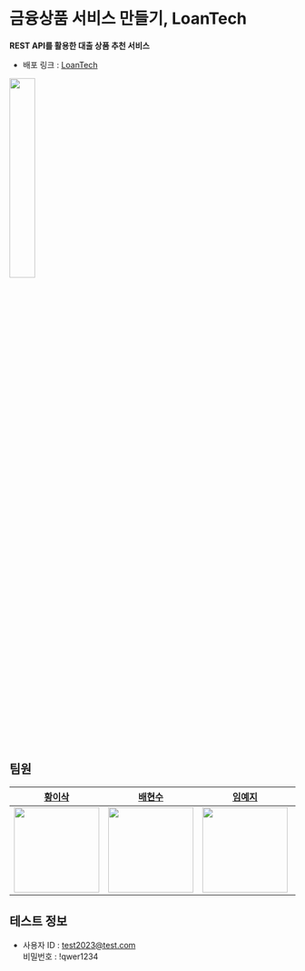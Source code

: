 # 금융상품 서비스 만들기, LoanTech

**REST API를 활용한 대출 상품 추천 서비스**

- 배포 링크 : [LoanTech](https://loantech.netlify.app)

<img src="https://github.com/1myeji/mini-project-fe/assets/106291546/5581a14a-afc8-420f-952e-aa5c89a5b3ed" width="30%" />

## 팀원

| <center>[황이삭](https://github.com/hwisaac)</center>                         | <center>[배현수](https://github.com/HyunSooBae)</center>            | <center>[임예지](https://github.com/1myeji)</center>                      | <center>[홍혜원](https://github.com/Wonny-ing)</center>                         |                      |
| :---------------------------------------------------------------------------- | :--------------------------------------------------------------------------- | :---------------------------------------------------------------------------- | :--------------------------------------------------------------------------- | :--------------------------------------------------------------------------- |
| <img src="https://avatars.githubusercontent.com/u/54179672?v=4" width=150 /> | <img src="https://avatars.githubusercontent.com/u/114797992?v=4" width=150 /> | <img src="https://avatars.githubusercontent.com/u/106291546?v=4" width=150 /> | <img src="https://github.com/1myeji/mini-project-fe/assets/106291546/9fb99726-ca71-461b-874e-758053668569" width=150 /> |  |
    



## 테스트 정보

- 사용자 ID : test2023@test.com  
   비밀번호 : !qwer1234
